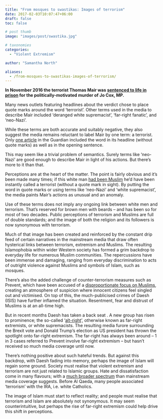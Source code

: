 ```yaml
---
title: "From mosques to swastikas: Images of terrorism"
date: 2017-02-03T10:07:47+06:00
draft: false
toc: false

# post thumb
image: "images/post/swastika.jpg"

# taxonomies
categories:
  - "Violent Extremism"

author: "Samantha North"

aliases:
  - /from-mosques-to-swastikas-images-of-terrorism/
---
```


**In November 2016 the terrorist Thomas Mair was [sentenced to life in prison](https://www.bbc.co.uk/news/uk-38079594) for the politically-motivated murder of Jo Cox, MP.**

Many news outlets featuring headlines about the verdict chose to place quote marks around the word ‘terrorist’. Other terms used in the media to describe Mair included ‘deranged white supremacist’, ‘far-right fanatic’, and ‘neo-Nazi’.

While these terms are both accurate and suitably negative, they also suggest the media remains reluctant to label Mair by one term: a terrorist. Only [one article](https://www.theguardian.com/uk-news/2016/nov/23/thomas-mair-found-guilty-of-jo-cox-murder) in the Guardian included the word in its headline (without quote marks) as well as in the opening sentence.

This may seem like a trivial problem of semantics. Surely terms like ‘neo-Nazi’ are good enough to describe Mair in light of his actions. But there’s more to it than that.

Perceptions are at the heart of the matter. The point is fairly obvious and it’s been made many times; if this white man [had been Muslim](http://www.newstatesman.com/politics/staggers/2016/11/far-right-terrorist-murdered-jo-cox-so-when-cobra-meeting) he’d have been instantly called a terrorist (without a quote mark in sight). By putting the word in quote marks or using terms like ‘neo-Nazi’ and ‘white supremacist’, the media paints Mair’s actions as unusual and an anomaly.

Use of these terms does not imply any ongoing link between white men and terrorism. That’s reserved for brown men with beards – and has been so for most of two decades. Public perceptions of terrorism and Muslims are full of double standards; and the image of both the religion and its followers is now synonymous with terrorism.

Much of that image has been created and reinforced by the constant drip feed of certain narratives in the mainstream media that draw often hysterical links between terrorism, extremism and Muslims. The resulting Islamophobia within wider Western society has formed a grim backdrop to everyday life for numerous Muslim communities. The repercussions have been immense and damaging, ranging from everyday discrimination to acts of outright violence against Muslims and symbols of Islam, such as mosques.

There’s also the added challenge of counter-terrorism measures such as Prevent, which have been accused of a [disproportionate focus on Muslims](https://www.theguardian.com/commentisfree/2016/oct/20/prevent-isnt-working-inclusive-muslim-communities-counter-terrorism), creating an atmosphere of suspicion where innocent citizens feel singled out and victimised. On top of this, the much-publicised crimes of Daesh (ISIS) have further inflamed the situation. Resentment, fear and distrust of Muslims is at an all-time high.

But in recent months Daesh has taken a back seat . A new group has risen to prominence; the so-called ‘[alt-right](http://fearinterrupted.com/alls-not-right-with-the-alt-right/)’, otherwise known as far-right extremists, or white supremacists. The resulting media furore surrounding the Brexit vote and Donald Trump’s election as US president has thrown the spotlight onto far-right extremism. The far-right has always been around – 1 in 3 cases referred to Prevent involve far-right extremism – but hasn’t received so much media coverage until now.

There’s nothing positive about such hateful trends. But against this backdrop, with Daesh fading into memory, perhaps the image of Islam will regain some ground. Society must realise that violent extremism and terrorism are not just related to Islamic groups. Hate and dissatisfaction come in many flavours; with a [much broader spectrum](https://www.independent.co.uk/news/world/politics/blood-rage-history-the-worlds-first-terrorists-1801195.html) than mainstream media coverage suggests. Before Al Qaeda, many people associated ‘terrorism’ with the IRA, i.e. white Catholics.

The image of Islam must start to reflect reality; and people must realise that terrorism and Islam are absolutely not synonymous. It may seem counterintuitive, but perhaps the rise of far-right extremism could help drive this shift in perceptions.